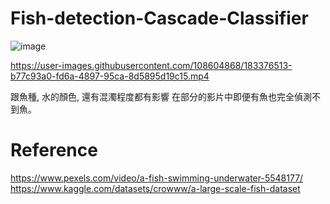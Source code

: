 # Fish-detection-Cascade-Classifier






![image](https://user-images.githubusercontent.com/108604868/183370854-14a2f97e-77d5-4182-ae53-26dcb7a396b7.png)










https://user-images.githubusercontent.com/108604868/183376513-b77c93a0-fd6a-4897-95ca-8d5895d19c15.mp4










跟魚種, 水的顏色, 還有混濁程度都有影響
在部分的影片中即便有魚也完全偵測不到魚。




# Reference
https://www.pexels.com/video/a-fish-swimming-underwater-5548177/  
https://www.kaggle.com/datasets/crowww/a-large-scale-fish-dataset

